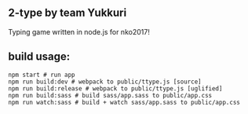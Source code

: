 
## 2-type by team Yukkuri
Typing game written in node.js for nko2017!

## build usage:
```shell
npm start # run app
npm run build:dev # webpack to public/ttype.js [source]
npm run build:release # webpack to public/ttype.js [uglified]
npm run build:sass # build sass/app.sass to public/app.css
npm run watch:sass # build + watch sass/app.sass to public/app.css
```
